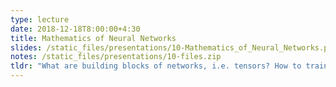 ```yaml
---
type: lecture
date: 2018-12-18T8:00:00+4:30
title: Mathematics of Neural Networks
slides: /static_files/presentations/10-Mathematics_of_Neural_Networks.pdf
notes: /static_files/presentations/10-files.zip
tldr: "What are building blocks of networks, i.e. tensors? How to train a network with gradient descent and backpropagation?" 
---
```

